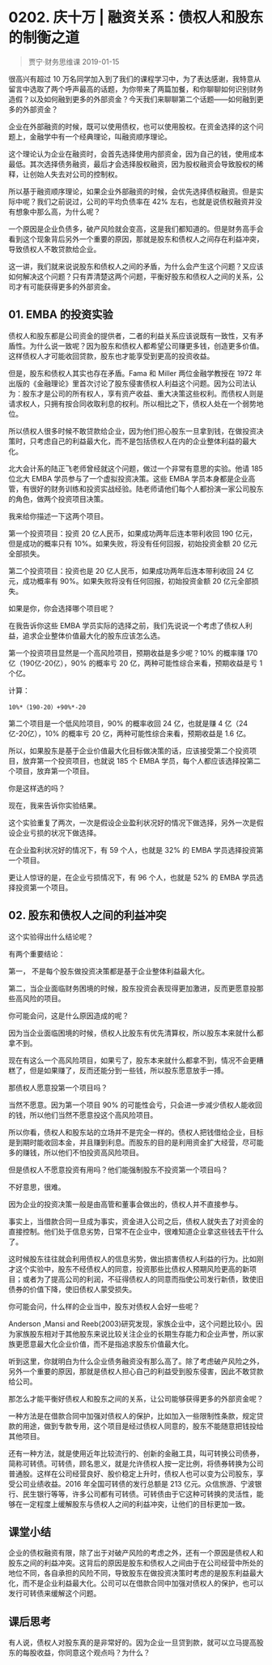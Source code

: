 # 0202. 庆十万 | 融资关系：债权人和股东的制衡之道
> 贾宁·财务思维课
2019-01-15

很高兴有超过 10 万名同学加入到了我们的课程学习中，为了表达感谢，我特意从留言中选取了两个呼声最高的话题，为你带来了两篇加餐，和你聊聊如何识别财务造假？以及如何融到更多的外部资金？今天我们来聊聊第二个话题——如何融到更多的外部资金？

企业在外部融资的时候，既可以使用债权，也可以使用股权。在资金选择的这个问题上，金融学中有一个经典理论，叫融资顺序理论。

这个理论认为企业在融资时，会首先选择使用内部资金，因为自己的钱，使用成本最低。其次选择债务融资，最后才会选择股权融资，因为股权融资会导致股权的稀释，让创始人失去对公司的控制权。

所以基于融资顺序理论，如果企业外部融资的时候，会优先选择债权融资。但是实际中呢？我们之前说过，公司的平均负债率在 42% 左右，也就是说债权融资并没有想象中那么高，为什么呢？

一个原因是企业负债多，破产风险就会变高，这是我们都知道的。但是财务高手会看到这个现象背后另外一个重要的原因，那就是股东和债权人之间存在利益冲突，导致债权人不敢贷款给企业。

这一讲，我们就来说说股东和债权人之间的矛盾，为什么会产生这个问题？又应该如何解决这个问题？只有弄清楚这两个问题，平衡好股东和债权人之间的关系，公司才有可能获得更多的外部资金。

## 01. EMBA 的投资实验

债权人和股东都是公司资金的提供者，二者的利益关系应该说既有一致性，又有矛盾性。为什么说一致呢？因为股东和债权人都希望公司赚更多钱，创造更多价值。这样债权人才可能收回贷款，股东也才能享受到更高的投资收益。

但是，股东和债权人其实也存在矛盾。Fama 和 Miller 两位金融学教授在 1972 年出版的《金融理论》里首次讨论了股东侵害债权人利益这个问题。因为公司法认为：股东才是公司的所有权人，享有资产收益、重大决策这些权利。而债权人则是请求权人，只拥有按合同收取利息的权利。所以相比之下，债权人处在一个弱势地位。

所以债权人很多时候不敢贷款给企业，因为他们担心股东一旦拿到钱，在做投资决策时，只考虑自己的利益最大化，而不是包括债权人在内的企业整体利益的最大化。

北大会计系的陆正飞老师曾经就这个问题，做过一个非常有意思的实验。他请 185 位北大 EMBA 学员参与了一个虚拟投资决策。这些 EMBA 学员本身都是企业高管，有很好的财务训练和投资实战经验。陆老师请他们每个人都扮演一家公司股东的角色，做两个投资项目决策。

我来给你描述一下这两个项目。

第一个投资项目：投资 20 亿人民币，如果成功两年后连本带利收回 190 亿元，但是成功的概率只有 10%。如果失败，将没有任何回报，初始投资金额 20 亿元全部损失。

第二个投资项目：投资也是 20 亿人民币，如果成功两年后连本带利收回 24 亿元，成功概率有 90%。如果失败将没有任何回报，初始投资金额 20 亿元全部损失。

如果是你，你会选择哪个项目呢？

在我告诉你这些 EMBA 学员实际的选择之前，我们先说说一个考虑了债权人利益，追求企业整体价值最大化的股东应该怎么选。

第一个投资项目显然是一个高风险项目，预期收益是多少呢？10% 的概率赚 170 亿（190亿-20亿），90% 的概率亏 20 亿，两种可能性综合来看，预期收益是亏 1 个亿。

计算：

	10%*（190-20）+90%*-20

第二个项目是一个低风险项目，90% 的概率收回 24 亿，也就是赚 4 亿（24亿-20亿），10% 的概率亏 20 亿，两种可能性综合来看，预期收益是 1.6 亿。

所以，如果股东是基于企业价值最大化目标做决策的话，应该接受第二个投资项目，放弃第一个投资项目，也就说 185 个 EMBA 学员，每个人都应该选择投第二个项目，放弃第一个项目。

你是这样选的吗？

现在，我来告诉你实验结果。

这个实验重复了两次，一次是假设企业盈利状况好的情况下做选择，另外一次是假设企业亏损的状况下做选择。

在企业盈利状况好的情况下，有 59 个人，也就是 32% 的 EMBA 学员选择投资第一个项目。

更让人惊讶的是，在企业亏损情况下，有 96 个人，也就是 52% 的 EMBA 学员选择投资第一个项目。

## 02. 股东和债权人之间的利益冲突

这个实验得出什么结论呢？

有两个重要结论：

第一， 不是每个股东做投资决策都是基于企业整体利益最大化。

第二，当企业面临财务困境的时候，股东投资会表现得更加激进，反而更愿意投那些高风险的项目。

你可能会问，这是什么原因造成的呢？

因为当企业面临困境的时候，债权人比股东有优先清算权，所以股东本来就什么都拿不到。

现在有这么一个高风险项目，如果亏了，股东本来就什么都拿不到，情况不会更糟糕了，但是如果赚了，反而还能分到一些钱，所以股东愿意放手一搏。

那债权人愿意投第一个项目吗？

当然不愿意。因为第一个项目 90% 的可能性会亏，只会进一步减少债权人能收回的钱，所以他们当然不愿意投这个高风险项目。

所以你看，债权人和股东站的立场并不是完全一样的。债权人把钱借给企业，目标是到期时能收回本金，并且赚到利息。而股东的目的是利用资金扩大经营，尽可能多的赚钱，所以他们不怕投资高风险项目。

但是债权人不愿意投资有用吗？他们能强制股东不投资第一个项目吗？

不好意思，很难。

因为企业的投资决策一般是由高管和董事会做出的，债权人并不直接参与。

事实上，当借款合同一旦成为事实，资金进入公司之后，债权人就失去了对资金的直接控制。他们处于信息劣势，日常不在企业中，很难知道企业拿这些钱去干什么了。

这时候股东往往就会利用债权人的信息劣势，做出损害债权人利益的行为。比如刚才这个实验中，股东不经债权人的同意，投资那些比债权人预期风险更高的新项目；或者为了提高公司的利润，不征得债权人的同意而指使公司发行新债，致使旧债券的价值下降，使旧债权人蒙受损失。

你可能会问，什么样的企业当中，股东对债权人会好一些呢？

Anderson ,Mansi and Reeb(2003)研究发现，家族企业中，这个问题比较小。因为家族股东相对于其他股东来说比较关注企业的长期生存能力和企业声誉，所以家族更愿意最大化企业价值，而不是指追求股东价值最大化。

听到这里，你就明白为什么企业债务融资没有那么高了。除了考虑破产风险之外，另外一个重要的原因，那就是债权人担心自己的利益受到股东侵害，因此不敢贷款给公司。

那怎么才能平衡好债权人和股东之间的关系，让公司能够获得更多的外部资金呢？

一种方法是在借款合同中加强对债权人的保护，比如加入一些限制性条款，规定贷款的用途，做到专款专用，这个项目是经过债权人同意的，股东不能随意把钱投给其他项目。

还有一种方法，就是使用近年比较流行的、创新的金融工具，叫可转换公司债券，简称可转债。可转债，顾名思义，就是允许债权人按一定比例，将债券转换为公司普通股。这样在公司经营良好、股价稳定上升时，债权人也可以变为公司股东，享受公司业绩收益。2016 年全国可转债的发行总额是 213 亿元。众信旅游、宁波银行、民生银行等等，许多公司都有可转债。可转债由于它这种可转换的灵活性，能够在一定程度上缓解股东与债权人之间的利益冲突，让他们的目标更加一致。

## 课堂小结

企业的债权融资有限，除了出于对破产风险的考虑之外，还有一个原因是债权人和股东之间的利益冲突。这背后的原因是股东和债权人之间由于在公司经营中所处的地位不同，各自承担的风险不同，导致股东在做投资决策时考虑的是股东利益最大化，而不是企业利益最大化。公司可以在借款合同中加强对债权人的保护，也可以发行可转债来缓解这个问题。

## 课后思考

有人说，债权人对股东真的是非常好的。因为企业一旦贷到款，就可以立马提高股东的每股收益，你同意这个观点吗？为什么？


